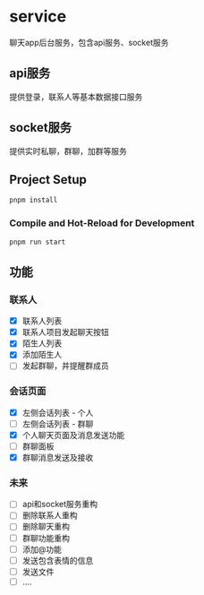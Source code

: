 # service

聊天app后台服务，包含api服务、socket服务

## api服务

提供登录，联系人等基本数据接口服务

## socket服务

提供实时私聊，群聊，加群等服务

## Project Setup

```sh
pnpm install
```

### Compile and Hot-Reload for Development

```sh
pnpm run start
```

## 功能

### 联系人

- [x] 联系人列表
- [x] 联系人项目发起聊天按钮
- [x] 陌生人列表
- [x] 添加陌生人
- [ ] 发起群聊，并提醒群成员

### 会话页面

- [x] 左侧会话列表 - 个人
- [ ] 左侧会话列表 - 群聊
- [x] 个人聊天页面及消息发送功能
- [ ] 群聊面板
- [x] 群聊消息发送及接收

### 未来

- [ ] api和socket服务重构
- [ ] 删除联系人重构
- [ ] 删除聊天重构
- [ ] 群聊功能重构
- [ ] 添加@功能
- [ ] 发送包含表情的信息
- [ ] 发送文件
- [ ] ....

